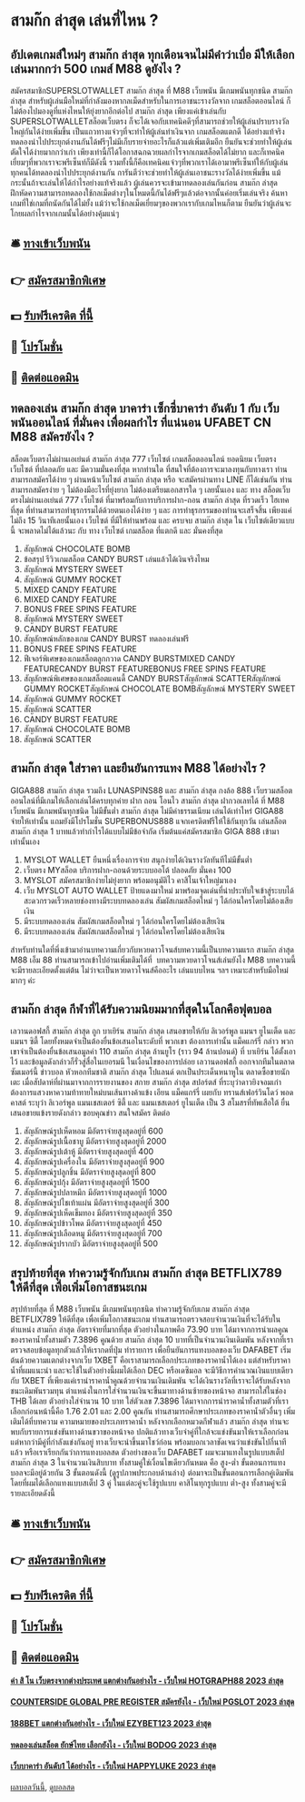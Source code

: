 # สามก๊ก ล่าสุด เล่นที่ไหน ?
## อัปเดตเกมส์ใหม่ๆ สามก๊ก ล่าสุด ทุกเดือนจนไม่มีคำว่าเบื่อ มีให้เลือกเล่นมากกว่า 500 เกมส์ M88 ดูยังไง ?
สมัครสมาชิกSUPERSLOTWALLET สามก๊ก ล่าสุด ที่ M88 เว็บพนัน มีเกมพนันทุกชนิด สามก๊ก ล่าสุด สำหรับผู้เล่นมือใหม่ที่กำลังมองหากลเม็ดสำหรับในการเอาชนะรางวัลจาก เกมสล็อตออนไลน์ ก็ไม่ต้องไปมองดูที่แห่งไหนให้ยุ่งยากอีกต่อไป สามก๊ก ล่าสุด เพียงแค่เข้าเล่นกับ SUPERSLOTWALLETสล็อตเว็บตรง ก็จะได้เจอกับเทคนิคดีๆที่สามารถช่วยให้ผู้เล่นปราบรางวัลใหญ่กันได้ง่ายเพิ่มขึ้น เป็นแถวทางแจ๋วๆที่จะทำให้ผู้เล่นทำเงินจาก เกมสล็อตแตกดี ได้อย่างแท้จริง ทดลองนำไปประยุกต์งานกันได้ฟรีๆไม่มีเก็บรายจ่ายอะไรก็แล้วแต่เพิ่มเติมอีก ยืนยันจะช่วยทำให้ผู้เล่นตัดใจได้ง่ายมากกว่าเก่า เพียงเท่านี้ก็ได้โอกาสฉกฉวยผลกำไรจากเกมสล็อตได้ไม่ยาก และก็เทคนิคเยี่ยมๆที่พวกเราจะพรีเซ็นท์ก็มีดังนี้
รวมทั้งนี้ก็คือเทคนิคแจ๋วๆที่พวกเราได้เอามาพรีเซ็นท์ให้กับผู้เล่นทุกคนได้ทดลองนำไปประยุกต์งานกัน การันตีว่าจะช่วยทำให้ผู้เล่นเอาชนะรางวัลได้ง่ายเพิ่มขึ้น แม้กระนั้นถ้าจะเล่นให้ได้กำไรอย่างแท้จริงแล้ว ผู้เล่นควรจะเข้ามาทดลองเล่นกันก่อน สามก๊ก ล่าสุด ฝึกหัดความสามารถทดลองใช้กลเม็ดต่างๆในโหมดนี้กันได้ฟรีๆแล้วต่อจากนั้นค่อยเริ่มเล่นจริง ค้นหาเกมที่ใช่เกมที่ถนัดกันได้ไม่ยั้ง แม้ว่าจะใช้กลเม็ดเยี่ยมๆของพวกเรากับเกมไหนก็ตาม ยืนยันว่าผู้เล่นจะโกยผลกำไรจากเกมนั้นได้อย่างคุ้มแน่ๆ

## 🛎 [ทางเข้าเว็บพนัน](https://bit.ly/3SdLNi2)
## 👉 [สมัครสมาชิกพิเศษ](https://bit.ly/3SdLNi2)
## 💵 [รับฟรีเครดิต ที่นี้](https://bit.ly/3dyRKHj)
## 👑 [โปรโมชั่น](https://bit.ly/3dyRKHj)
## 📱 [ติดต่อแอดมิน](https://bit.ly/3dyRKHj)

## ทดลองเล่น สามก๊ก ล่าสุด บาคาร่า เซ็กซี่บาคาร่า อันดับ 1 กับ เว็บพนันออนไลน์ ที่มั่นคง เพื่อผลกำไร ที่แน่นอน UFABET CN M88 สมัครยังไง ?
สล็อตเว็บตรงไม่ผ่านเอเย่นต์ สามก๊ก ล่าสุด 777 เว็บไซต์ เกมสล็อตออนไลน์ ยอดนิยม เว็บตรง เว็บไซต์ ที่ปลอดภัย และ มีความมั่นคงที่สุด หากท่านใด ที่สนใจที่ต้องการจะมาลงทุนกับทางเรา ท่านสามารถสมัครได้ง่าย ๆ ผ่านหน้าเว็บไซต์ สามก๊ก ล่าสุด หรือ จะสมัครผ่านทาง LINE ก็ได้เช่นกัน ท่านสามารถสมัครง่าย ๆ ไม่ต้องมีอะไรที่ยุ่งยาก ไม่ต้องเตรียมเอกสารใด ๆ เลยนั้นเอง และ ทาง สล็อตเว็บตรงไม่ผ่านเอเย่นต์ 777 เว็บไซต์ ที่มาพร้อมกับการบริการฝาก-ถอน สามก๊ก ล่าสุด ที่รวดเร็ว ไฮเทค ที่สุด ที่ท่านสามารถทำธุรกรรมได้ด้วยตนเองได้ง่าย ๆ และ การทำธุรกรรมของท่านจะเสร็จสิ้น เพียงแค่ไม่ถึง 15 วินาทีเลยนั้นเอง เว็บไซต์ ที่มีให้ท่านพร้อม และ ครบจบ สามก๊ก ล่าสุด ใน เว็บไซต์เดียวแบบนี้ จะพลาดไม่ได้แล้วนะ กับ ทาง เว็บไซต์ เกมสล็อต ที่แตกดี และ มั่นคงที่สุด
1. สัญลักษณ์ CHOCOLATE BOMB
2. ข้อสรุป รีวิวเกมสล็อต CANDY BURST เล่นแล้วได้เงินจริงไหม
3. สัญลักษณ์ MYSTERY SWEET
4. สัญลักษณ์ GUMMY ROCKET
5. MIXED CANDY FEATURE
6. MIXED CANDY FEATURE
7. BONUS FREE SPINS FEATURE
8. สัญลักษณ์ MYSTERY SWEET
9. CANDY BURST FEATURE
10. สัญลักษณ์หลักของเกม CANDY BURST ทดลองเล่นฟรี
11. BONUS FREE SPINS FEATURE
12. ฟีเจอร์พิเศษของเกมสล็อตลูกกวาด CANDY BURSTMIXED CANDY FEATURECANDY BURST FEATUREBONUS FREE SPINS FEATURE
13. สัญลักษณ์พิเศษของเกมสล็อตแคนดี้ CANDY BURSTสัญลักษณ์ SCATTERสัญลักษณ์ GUMMY ROCKETสัญลักษณ์ CHOCOLATE BOMBสัญลักษณ์ MYSTERY SWEET
14. สัญลักษณ์ GUMMY ROCKET
15. สัญลักษณ์ SCATTER
16. CANDY BURST FEATURE
17. สัญลักษณ์ CHOCOLATE BOMB
18. สัญลักษณ์ SCATTER

## สามก๊ก ล่าสุด ใส่ราคา และยืนยันการแทง M88 ได้อย่างไร ?
GIGA888 สามก๊ก ล่าสุด รวมถึง LUNASPINS88 และ สามก๊ก ล่าสุด กงล้อ 888 เว็บรวมสล็อตออนไลน์ที่มีเกมให้เลือกเล่นได้ครบทุกค่าย ฝาก ถอน โอนไว สามก๊ก ล่าสุด ฝากวอเลทได้ ที่ M88 เว็บพนัน มีเกมพนันทุกชนิด ไม่มีขั้นต่ำ สามก๊ก ล่าสุด ไม่มีค่าธรรมเนียม เล่นได้เท่าไหร่ GIGA88 จ่ายให้เท่านั้น แถมยังมีโปรโมชั่น SUPERBONUS888 แจกเครดิตฟรีให้ใช้กันทุกวัน เล่นสล็อต สามก๊ก ล่าสุด 1 บาทแล้วทำกำไรได้แบบไม่มีข้อจำกัด เริ่มต้นแค่สมัครสมาชิก GIGA 888 เข้ามาเท่านั้นเอง
1. MYSLOT WALLET ยืนหนึ่งเรื่องการจ่าย สนุกง่ายได้เงินรางวัลทันทีไม่มีขั้นต่ำ
2. เว็บตรง MYสล็อต บริการฝาก-ถอนด้วยระบบออโต้ ปลอดภัย มั่นคง 100
3. MYSLOT สมัครสมาชิกง่ายไม่ยุ่งยาก พร้อมอนุมัติไว คาสิโนเจ้าใหญ่มาเอง
4. เว็บ MYSLOT AUTO WALLET ป้ายแดงมาใหม่ มาพร้อมจุดเด่นที่น่าประทับใจเข้าสู่ระบบได้สะดวกรวดเร็วหลายช่องทางมีระบบทดลองเล่น สัมผัสเกมสล็อตใหม่ ๆ ได้ก่อนใครโดยไม่ต้องเสียเงิน
5. มีระบบทดลองเล่น สัมผัสเกมสล็อตใหม่ ๆ ได้ก่อนใครโดยไม่ต้องเสียเงิน
6. มีระบบทดลองเล่น สัมผัสเกมสล็อตใหม่ ๆ ได้ก่อนใครโดยไม่ต้องเสียเงิน

สำหรับท่านใดที่พึ่งเข้ามาอ่านบทความเกี่ยวกับหวยดาวโจนส์บทความนี้เป็นบทความแรก สามก๊ก ล่าสุด M88 เอ็ม 88 ท่านสามารถเข้าไปอ่านเพิ่มเติมได้ที่  บทความหวยดาวโจนส์เล่นยังไง M88 บทความนี้จะมีรายละเอียดตั้งแต่ต้น ไม่ว่าจะเป็นหวยดาวโจนส์คืออะไร เล่นแบบไหน ฯลฯ เหมาะสำหรับมือใหม่มากๆ ค่ะ

## สามก๊ก ล่าสุด กีฬาที่ได้รับความนิยมมากที่สุดในโลกคือฟุตบอล
เลวานดอฟสกี้ สามก๊ก ล่าสุด ถูก บาเยิร์น สามก๊ก ล่าสุด เสนอขายให้กับ ลิเวอร์พูล แมนฯ ยูไนเต็ด และ แมนฯ ซิตี้ โดยทั้งหมดจำเป็นต้องยื่นข้อเสนอในระดับที่ พวกเขา ต้องการเท่านั้น แม็คแกร์รี่ กล่าว
พวกเขาจำเป็นต้องยื่นข้อเสนอมูลค่า 110 สามก๊ก ล่าสุด ล้านยูโร (ราว 94 ล้านปอนด์) ที่ บาเยิร์น ได้ตั้งเอาไว้ และข้อมูลดังกล่าวก็รั่วสู่สื่อในเยอรมนี ในเงื่อนไขของการปล่อย เลวานดอฟสกี้ ออกจากทีมในตลาดซัมเมอร์นี้
ข่าวบอล หัวหอกทีมชาติ สามก๊ก ล่าสุด โปแลนด์ ตกเป็นประเด็นหนาหูใน ตลาดซื้อขายนักเตะ เมื่อสัปดาห์ที่ผ่านมาจากการรายงานของ สกาย สามก๊ก ล่าสุด สปอร์ตส์ ที่ระบุว่าดาวยิงจอมเก๋าต้องการแสวงหาความท้าทายใหม่บนเส้นทางค้าแข้ง
เอียน แม็คแกร์รี่ เผยกับ ทรานส์เฟอร์วินโดว์ พอดคาสต์ ระบุว่า ลิเวอร์พูล แมนเชสเตอร์ ซิตี้ และ แมนเชสเตอร์ ยูไนเต็ด เป็น 3 สโมสรที่ทัพเสือใต้ ยื่นเสนอขายแข้งรายดังกล่าว
ขอบคุณข่าว
สนใจสมัคร ติดต่อ
1. สัญลักษณ์รูปเห็ดหอม มีอัตราจ่ายสูงสุดอยู่ที่ 600
2. สัญลักษณ์รูปเนื้อชาบู มีอัตราจ่ายสูงสุดอยู่ที่ 2000
3. สัญลักษณ์รูปเต้าหู้ มีอัตราจ่ายสูงสุดอยู่ที่ 400
4. สัญลักษณ์รูปเครื่องใน มีอัตราจ่ายสูงสุดอยู่ที่ 900
5. สัญลักษณ์รูปลูกชิ้น มีอัตราจ่ายสูงสุดอยู่ที่ 800
6. สัญลักษณ์รูปกุ้ง มีอัตราจ่ายสูงสุดอยู่ที่ 1500
7. สัญลักษณ์รูปปลาหมึก มีอัตราจ่ายสูงสุดอยู่ที่ 1000
8. สัญลักษณ์รูปไชเท้าแผ่น มีอัตราจ่ายสูงสุดอยู่ที่ 300
9. สัญลักษณ์รูปเห็ดเข็มทอง มีอัตราจ่ายสูงสุดอยู่ที่ 350
10. สัญลักษณ์รูปข้าวโพด มีอัตราจ่ายสูงสุดอยู่ที่ 450
11. สัญลักษณ์รูปเลือดหมู มีอัตราจ่ายสูงสุดอยู่ที่ 700
12. สัญลักษณ์รูปรากบัว มีอัตราจ่ายสูงสุดอยู่ที่ 500

## สรุปท้ายที่สุด ทำความรู้จักกับเกม สามก๊ก ล่าสุด BETFLIX789 ให้ดีที่สุด เพื่อเพิ่มโอกาสชนะเกม
สรุปท้ายที่สุด ที่ M88 เว็บพนัน มีเกมพนันทุกชนิด ทำความรู้จักกับเกม สามก๊ก ล่าสุด BETFLIX789 ให้ดีที่สุด เพื่อเพิ่มโอกาสชนะเกม ท่านสามารถตรวจสอบจำนวนเงินที่จะได้รับในตำแหน่ง สามก๊ก ล่าสุด อัตราจ่ายที่มากที่สุด ตัวอย่างในภาพคือ 73.90 บาท ได้มาจากการนำผลคูณของราคาน้ำทั้งสามตัว 7.3896 คูณด้วย สามก๊ก ล่าสุด 10 บาทที่เป็นจำนวนเงินเดิมพัน หลังจากที่เราตรวจสอบข้อมูลทุกตัวแล้วให้เรากดที่ปุ่ม ทำรายการ เพื่อยืนยันการแทงบอลของเว็บ DAFABET
เริ่มต้นด้วยความแตกต่างจากเว็บ 1XBET คือเราสามารถเลือกประเภทของราคาน้ำได้เอง แต่สำหรับราคาน้ำที่ผมแนะนำ และจะใช้ในตัวอย่างนี้ผมได้เลือก DEC หรือเดซิมอล จะมีวิธีการคำนวณเงินแบบเดียวกับ 1XBET ที่เพียงแค่เรานำราคาน้ำคูณด้วยจำนวนเงินเดิมพัน จะได้เงินรางวัลที่เราจะได้รับหลังจากชนะเดิมพันรวมทุน
ตำแหน่งในการใส่จำนวนเงินจะขึ้นมาทางด้านซ้ายของหน้าจอ สามารถใส่ในช่อง THB ได้เลย ตัวอย่างใส่จำนวน 10 บาท ใส่ตัวเลข 7.3896 ได้มาจากการนำราคาน้ำทั้งสามตัวที่เราเลือกก่อนหน้านี้คือ 1.76 2.01 และ 2.00 คูณกัน
ท่านสามารถศึกษาประเภทของราคาน้ำตัวอื่นๆ เพิ่มเติมได้ที่บทความ ความหมายของประเภทราคาน้ำ
หลังจากเลือกหมวดกีฬาแล้ว สามก๊ก ล่าสุด ท่านจะพบกับรายการแข่งขันทางด้านขวาของหน้าจอ ปกติแล้วทางเว็บจำคู่ที่ใกล้จะแข่งขันมาให้เราเลือกก่อน แต่หากว่ามีคู่ที่กำลังแข่งกันอยู่ ทางเว็บจะนำขึ้นมาโชว์ก่อน พร้อมบอกเวลาชัดเจนว่าแข่งขันไปกี่นาทีแล้ว หรือเราเรียกกันว่าการแทงบอลสด ตัวอย่างของเว็บ DAFABET ผมจะมาแทงในรูปแบบสเต็ป สามก๊ก ล่าสุด 3 ในจำนวนเงินสิบบาท ทั้งสามคู่ใช่เงื่อนไขเดียวกันหมด คือ สูง-ต่ำ ขั้นตอนการแทงบอลจะมีอยู่ด้วยกัน 3 ขั้นตอนดังนี้ (ดูรูปภาพประกอบด้านล่าง)
ต่อมาจะเป็นขั้นตอนการเลือกคู่เดิมพัน โดยที่ผมได้เลือกแทงแบบสเต็ป 3 คู่ ในแต่ละคู่จะใช้รูปแบบ คาสิโนทุกรูปแบบ ต่ำ-สูง ทั้งสามคู่จะมีรายละเอียดดังนี้

## 🛎 [ทางเข้าเว็บพนัน](https://bit.ly/3SdLNi2)
## 👉 [สมัครสมาชิกพิเศษ](https://bit.ly/3SdLNi2)
## 💵 [รับฟรีเครดิต ที่นี้](https://bit.ly/3dyRKHj)
## 👑 [โปรโมชั่น](https://bit.ly/3dyRKHj)
## 📱 [ติดต่อแอดมิน](https://bit.ly/3dyRKHj)

#### [ค่า สิ โน เว็บตรงจากต่างประเทศ แตกต่างกันอย่างไร - เว็บใหม่ HOTGRAPH88 2023 ล่าสุด](https://atom.io/themes/ค่า%20สิ%20โน%20เว็บตรงจากต่างประเทศ%20แตกต่างกันอย่างไร%20-%20เว็บใหม่%20hotgraph88%202023%20ล่าสุด)
#### [COUNTERSIDE GLOBAL PRE REGISTER สมัครยังไง - เว็บใหม่ PGSLOT 2023 ล่าสุด](https://atom.io/themes/counterside%20global%20pre%20register%20สมัครยังไง%20-%20เว็บใหม่%20pgslot%202023%20ล่าสุด)
#### [188BET แตกต่างกันอย่างไร - เว็บใหม่ EZYBET123 2023 ล่าสุด](https://atom.io/themes/188bet%20แตกต่างกันอย่างไร%20-%20เว็บใหม่%20ezybet123%202023%20ล่าสุด)
#### [ทดลองเล่นสล็อต ยักษ์ไทย เลือกยังไง - เว็บใหม่ BODOG 2023 ล่าสุด](https://atom.io/themes/ทดลองเล่นสล็อต%20ยักษ์ไทย%20เลือกยังไง%20-%20เว็บใหม่%20bodog%202023%20ล่าสุด)
#### [เว็บบาคาร่า อันดับ1 ได้อย่างไร - เว็บใหม่ HAPPYLUKE 2023 ล่าสุด](https://atom.io/themes/เว็บบาคาร่า%20อันดับ1%20ได้อย่างไร%20-%20เว็บใหม่%20happyluke%202023%20ล่าสุด)

[ผลบอลวันนี้](https://siamsport.tv "ผลบอลวันนี้"), [ดูบอลสด](https://siamsport.tv/ดูบอลสด "ดูบอลสด")